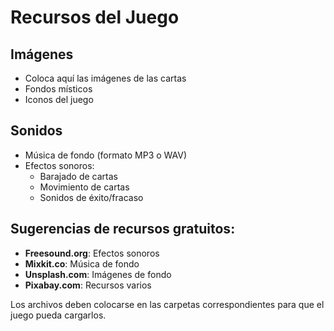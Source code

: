 # Recursos del Juego

## Imágenes
- Coloca aquí las imágenes de las cartas
- Fondos místicos
- Iconos del juego

## Sonidos
- Música de fondo (formato MP3 o WAV)
- Efectos sonoros:
  - Barajado de cartas
  - Movimiento de cartas
  - Sonidos de éxito/fracaso

## Sugerencias de recursos gratuitos:
- **Freesound.org**: Efectos sonoros
- **Mixkit.co**: Música de fondo
- **Unsplash.com**: Imágenes de fondo
- **Pixabay.com**: Recursos varios

Los archivos deben colocarse en las carpetas correspondientes para que el juego pueda cargarlos.

